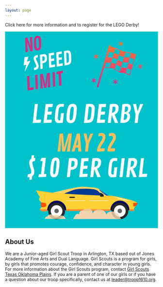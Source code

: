 ```yaml
---
layout: page
---
```

Click here for more information and to register for the LEGO Derby!

[![LEGO Derby 2021](/public/content/images/lego-derby-flyer.png)](/derby)

## About Us

We are a Junior-aged Girl Scout Troop in Arlington, TX based out of Jones Academy of Fine Arts and Dual Language.  Girl Scouts is a program for girls, by girls that promotes courage, confidence, and character in young girls.  For more information about the Girl Scouts program, contact [Girl Scouts Texas Oklahoma Plains](https://www.gs-top.org/en/our-council/web-to-case.html).  If you are a parent of one of our girls or if you have a question about our troop specifically, contact us at [leader@troop1610.org](mailto:leader@troop1610.org).
